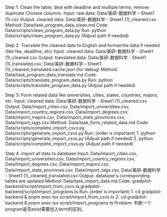 Step 1: Clean the table; deal with deadline and multiple terms; remove duplicate Chinese columns.
    Input: raw data: Data/美研-数据科学 - Sheet1 (1).csv
    Output: cleaned data: Data/美研-数据科学 - Sheet1 (1)_cleaned.csv
    Method: Data/task_program_data_clean.md
    Code: Data/scripts/clean_program_data.py
    Run: python Data/scripts/clean_program_data.py (Adjust path if needed)


Step 2: Translate the cleaned data to English and format the data if needed (like fee, deadline, etc)
    Input: cleaned data: Data/美研-数据科学 - Sheet1 (1)_cleaned.csv
    Output: translated data: Data/美研-数据科学 - Sheet1 (1)_translated.csv, Data/美研-数据科学 - Sheet1 (1)_cleaned_translated.cache.json (for debug)
    Method: Data/task_program_data_translate.md
    Code: Data/scripts/translate_program_data.py
    Run: python Data/scripts/translate_program_data.py (Adjust path if needed)


Step 3: Form related data like universities, cities, states, countries, majors, etc.
    Input: cleaned data: Data/美研-数据科学 - Sheet1 (1)_cleaned.csv
    Output: Data/import_cities.csv, Data/import_universities.csv, Data/import_country_regions.csv, Data/import_degrees.csv, Data/import_majors.csv, Data/import_state_provinces.csv, Data/import_tags.csv
    Method: Data/task_form_related_data.md
    Code: Data/scripts/complete_import_csvs.py, Data/scripts/generate_import_csvs.py
    Run: (order is important)
        1. python Data/scripts/generate_import_csvs.py (Adjust path if needed)
        2. python Data/scripts/complete_import_csvs.py (Adjust path if needed)
    
Step 4: import all data to database
    Input: Data/import_cities.csv, Data/import_universities.csv, Data/import_country_regions.csv, Data/import_degrees.csv, Data/import_majors.csv, Data/import_state_provinces.csv, Data/import_tags.csv, Data/美研-数据科学 - Sheet1 (1)_cleaned_translated.csv
    Output: database's corresponding tables are updated
    Method: Data/task_import_data.md
    Code: gradpilot-backend/script/import_from_csvs.ts,gradpilot-backend/script/import_programs.ts
    Run: (order is important)
        1. cd gradpilot-backend & pnpm exec tsx script/import_from_csvs.ts
        2. cd gradpilot-backend & pnpm exec tsx script/import_programs.ts
    Problem:
        判断一个program是否exist需要加入term的区别。
        


    

